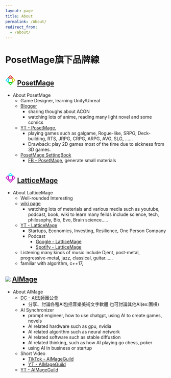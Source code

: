 ```yaml
---
layout: page
title: About
permalink: /About/
redirect_from:
  - /about/
---
```


# PosetMage旗下品牌線

## <img src="/Icon/New/PosetMage_t.png" Height="32" /> [PosetMage](/)
* About PosetMage
  * Game Designer, learning Unity/Unreal
  * [Blogger](/blogger)
    * sharing thoughs about ACGN
    * watching lots of anime, reading many light novel and some comics
  * [YT - PosetMage](https://youtube.com/@PosetMage), 
    * playing games such as galgame, Rogue-like, SRPG, Deck-building, RTS, JRPG, CRPG, ARPG, AVG, SLG, ......
    * Drawback: play 2D games most of the time due to sickness from 3D games.
  * [PosetMage SettingBook](/SettingBook/)
    * [FB - PosetMage](https://www.facebook.com/posetmage), generate small materials


## <img src="/Icon/New/QuantumNecro_t.png" Height="32" /> [LatticeMage](https://wiki.posetmage.com)
* About LatticeMage
  * Well-rounded Interesting
  * [wiki page](https://wiki.posetmage.com)
    * watching lots of meterials and various media such as youtube, podcast, book, wiki to learn many feilds include science, tech, philosophy, Bio, Evo, Brain science.....
  * [YT - LatticeMage](https://youtube.com/@LatticeMage)
    * Startups, Economics, Investing, Resilience, One Person Company
    * Podcast
      * [Google - LatticeMage](https://podcasts.google.com/feed/aHR0cHM6Ly9hbmNob3IuZm0vcy9kY2Q0MDYwYy9wb2RjYXN0L3Jzcw)
      * [Spotify - LatticeMage](https://podcasters.spotify.com/pod/show/latticemage/)
  * Listening many kinds of music include Djent, post-metal, progressive-metal, jazz, classical, guitar......
  * familiar with algorithm, c++17,  


## <img src="/Images/AIMage/AIMageGuildIcon.png" Height="32" /> [AIMage](https://discord.gg/xHjzATYCfN)
* About AIMage
  * [DC - AI法師團公會](https://discord.gg/rNUGE7fzY8)
    * 分享、討論各種AI包括音樂美術文字軟體 也可討論其他AI(ex:圍棋)
  * AI Synchronizer
    * prompt engineer, how to use chatgpt, using AI to create games, novels
    * AI related hardware such as gpu, nvidia
    * AI related algorithm such as neural network
    * AI related software such as stable diffustion
    * AI related thinking, such as how AI playing go chess, poker
    * using AI in business or startup
  * Short Video
    * [TikTok - AIMageGuild](https://www.tiktok.com/@aimageguild)
    * [YT - AIMageGuild](https://www.youtube.com/@AIMageGuild/shorts)
  * [YT - AIMageGuild](https://www.youtube.com/@AIMageGuild/)